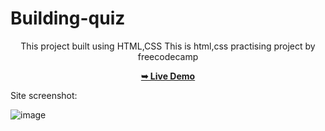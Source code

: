 # Building-quiz
<div align='center'
<p>     
This project built using HTML,CSS
This is html,css practising project by freecodecamp</p>


  <a href="https://habeeb-an.github.io/Building-quiz/"><strong>➥ Live Demo</strong></a>
</div>

Site screenshot:

![image](https://user-images.githubusercontent.com/117254052/203708380-a5b7614c-7df9-4a88-9810-b9642ada2252.png)

